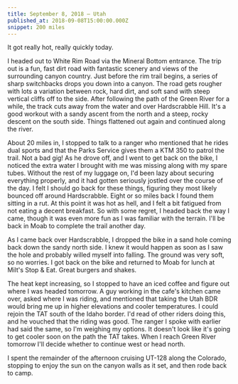 ```yaml
---
title: September 8, 2018 — Utah
published_at: 2018-09-08T15:00:00.000Z
snippet: 200 miles
---
```


It got really hot, really quickly today.

<BigLazyImage src="https://s3.amazonaws.com/tat.honkytonk.in/22/IMG_3104.jpg" />

I headed out to White Rim Road via the Mineral Bottom entrance. The trip out is a fun, fast dirt road with fantastic scenery and views of the surrounding canyon country. Just before the rim trail begins, a series of sharp switchbacks drops you down into a canyon. The road gets rougher with lots a variation between rock, hard dirt, and soft sand with steep vertical cliffs off to the side. After following the path of the Green River for a while, the track cuts away from the water and over Hardscrabble Hill. It's a good workout with a sandy ascent from the north and a steep, rocky descent on the south side. Things flattened out again and continued along the river.

<BigLazyImage src="https://s3.amazonaws.com/tat.honkytonk.in/22/IMG_3108.jpg" />
<BigLazyImage src="https://s3.amazonaws.com/tat.honkytonk.in/22/IMG_3111.jpg" />
<BigLazyImage src="https://s3.amazonaws.com/tat.honkytonk.in/22/IMG_3118.jpg" />
<BigLazyImage src="https://s3.amazonaws.com/tat.honkytonk.in/22/IMG_3119.jpg" />
<BigLazyImage src="https://s3.amazonaws.com/tat.honkytonk.in/22/IMG_3120.jpg" />
<BigLazyImage src="https://s3.amazonaws.com/tat.honkytonk.in/22/IMG_3126.jpg" />
<BigLazyImage src="https://s3.amazonaws.com/tat.honkytonk.in/22/IMG_3132.jpg" />

About 20 miles in, I stopped to talk to a ranger who mentioned that he rides dual sports and that the Parks Service gives them a KTM 350 to patrol the trail. Not a bad gig! As he drove off, and I went to get back on the bike, I noticed the extra water I brought with me was missing along with my spare tubes. Without the rest of my luggage on, I'd been lazy about securing everything properly, and it had gotten seriously jostled over the course of the day. I felt I should go back for these things, figuring they most likely bounced off around Hardscrabble. Eight or so miles back I found them sitting in a rut. At this point it was hot as hell, and I felt a bit fatigued from not eating a decent breakfast. So with some regret, I headed back the way I came, though it was even more fun as I was familiar with the terrain. I'll be back in Moab to complete the trail another day.

<BigLazyImage src="https://s3.amazonaws.com/tat.honkytonk.in/22/IMG_3133.jpg" />
<BigLazyImage src="https://s3.amazonaws.com/tat.honkytonk.in/22/IMG_3136.jpg" />

As I came back over Hardscrabble, I dropped the bike in a sand hole coming back down the sandy north side. I knew it would happen as soon as I saw the hole and probably willed myself into falling. The ground was very soft, so no worries. I got back on the bike and returned to Moab for lunch at Milt's Stop & Eat. Great burgers and shakes.

The heat kept increasing, so I stopped to have an iced coffee and figure out where I was headed tomorrow. A guy working in the cafe's kitchen came over, asked where I was riding, and mentioned that taking the Utah BDR would bring me up in higher elevations and cooler temperatures. I could rejoin the TAT south of the Idaho border. I'd read of other riders doing this, and he vouched that the riding was good. The ranger I spoke with earlier had said the same, so I'm weighing my options. It doesn't look like it's going to get cooler soon on the path the TAT takes. When I reach Green River tomorrow I'll decide whether to continue west or head north.

<BigLazyImage src="https://s3.amazonaws.com/tat.honkytonk.in/22/IMG_3141.jpg" />
<BigLazyImage src="https://s3.amazonaws.com/tat.honkytonk.in/22/IMG_3138.jpg" />
<BigLazyImage src="https://s3.amazonaws.com/tat.honkytonk.in/22/IMG_3151.jpg" />

I spent the remainder of the afternoon cruising UT-128 along the Colorado, stopping to enjoy the sun on the canyon walls as it set, and then rode back to camp.
